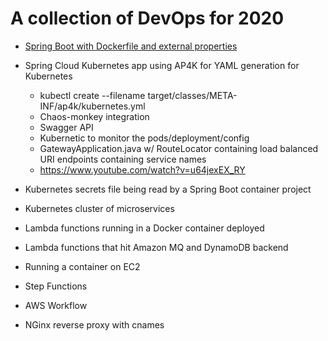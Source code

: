 # A collection of DevOps for 2020 

- [Spring Boot with Dockerfile and external properties](spring-boot-dockerfile.md)

- Spring Cloud Kubernetes app using AP4K for YAML generation for Kubernetes
  - kubectl create --filename target/classes/META-INF/ap4k/kubernetes.yml
  - Chaos-monkey integration
  - Swagger API
  - Kubernetic to monitor the pods/deployment/config
  - GatewayApplication.java w/ RouteLocator containing load balanced URI endpoints containing service names
  - https://www.youtube.com/watch?v=u64jexEX_RY

- Kubernetes secrets file being read by a Spring Boot container project

- Kubernetes cluster of microservices

- Lambda functions running in a Docker container deployed

- Lambda functions that hit Amazon MQ and DynamoDB backend

- Running a container on EC2

- Step Functions

- AWS Workflow

- NGinx reverse proxy with cnames
